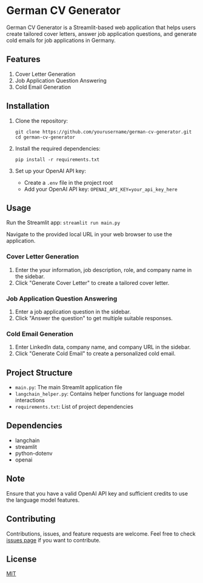 # German CV Generator

German CV Generator is a Streamlit-based web application that helps users create tailored cover letters, answer job application questions, and generate cold emails for job applications in Germany.

## Features

1. Cover Letter Generation
2. Job Application Question Answering
3. Cold Email Generation

## Installation

1. Clone the repository:
   ```
   git clone https://github.com/yourusername/german-cv-generator.git
   cd german-cv-generator
   ```

2. Install the required dependencies:
   ```
   pip install -r requirements.txt
   ```

3. Set up your OpenAI API key:
   - Create a `.env` file in the project root
   - Add your OpenAI API key: `OPENAI_API_KEY=your_api_key_here`

## Usage

Run the Streamlit app:
    ```
    streamlit run main.py
    ```

Navigate to the provided local URL in your web browser to use the application.

### Cover Letter Generation
1. Enter the your information, job description, role, and company name in the sidebar.
2. Click "Generate Cover Letter" to create a tailored cover letter.

### Job Application Question Answering
1. Enter a job application question in the sidebar.
2. Click "Answer the question" to get multiple suitable responses.

### Cold Email Generation
1. Enter LinkedIn data, company name, and company URL in the sidebar.
2. Click "Generate Cold Email" to create a personalized cold email.

## Project Structure

- `main.py`: The main Streamlit application file
- `langchain_helper.py`: Contains helper functions for language model interactions
- `requirements.txt`: List of project dependencies

## Dependencies

- langchain
- streamlit
- python-dotenv
- openai

## Note

Ensure that you have a valid OpenAI API key and sufficient credits to use the language model features.

## Contributing

Contributions, issues, and feature requests are welcome. Feel free to check [issues page](https://github.com/yourusername/german-cv-generator/issues) if you want to contribute.

## License

[MIT](https://choosealicense.com/licenses/mit/)


